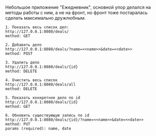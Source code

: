 Небольшое приложение "Ежедневник", основной упор делался на методы работы с ним, а не на фронт, но фронт тоже постаралась сделать максимально дружлюбным.

````$xslt
1. Показать весь список дел:
http://127.0.0.1:8080/deals/
method: GET
````
````$xslt
2. Добавить дело
http://127.0.0.1:8080/deals/?name=<<name>>&date=<<date>>
method: POST
````
```$xslt
3. Удалить дело
http://127.0.0.1:8080/deals/{id}
method: DELETE
```
````$xslt
4. Очистить весь список
http://127.0.0.1:8080/deals/all
method: DELETE
````
````$xslt
5. Показать конкретное дело по id
http://127.0.0.1:8080/deals/{id}
method: GET
````
````$xslt
6. Обновить существующую запись по id
http://127.0.0.1:8080/deals/{id}/?name=<<name>>&date=<<date>>
method: PUT
params (required): name, date
````
